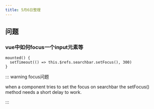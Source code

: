 ```yaml
---
title: 5月6日整理
---
```


## 问题

### vue中如何focus一个input元素等

```
mounted() {
  setTimeout(() => this.$refs.searchbar.setFocus(), 300)
}

```

::: warning focus问题
 
 when a component tries to set the focus on searchbar the setFocus() method needs a short delay to work.
 
:::